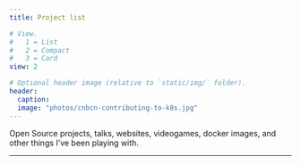 ```yaml
---
title: Project list

# View.
#   1 = List
#   2 = Compact
#   3 = Card
view: 2

# Optional header image (relative to `static/img/` folder).
header:
  caption:
  image: "photos/cnbcn-contributing-to-k8s.jpg"
---
```


Open Source projects, talks, websites, videogames, docker images, and other things I’ve been playing with.

---